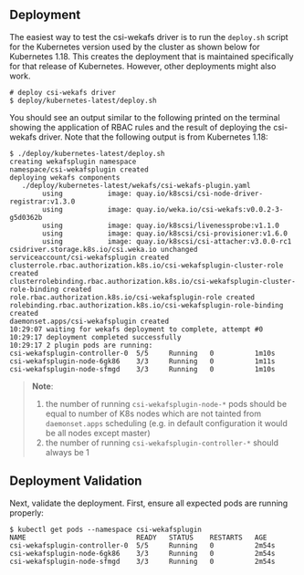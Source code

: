 ## Deployment
The easiest way to test the csi-wekafs driver is to run the `deploy.sh` script for the Kubernetes version used by
the cluster as shown below for Kubernetes 1.18. This creates the deployment that is maintained specifically for that
release of Kubernetes. However, other deployments might also work.

```
# deploy csi-wekafs driver
$ deploy/kubernetes-latest/deploy.sh
```

You should see an output similar to the following printed on the terminal showing the application of RBAC rules and the
result of deploying the csi-wekafs driver. Note that the following output is from Kubernetes 1.18:

```shell script
$ ./deploy/kubernetes-latest/deploy.sh
creating wekafsplugin namespace
namespace/csi-wekafsplugin created
deploying wekafs components
   ./deploy/kubernetes-latest/wekafs/csi-wekafs-plugin.yaml
        using           image: quay.io/k8scsi/csi-node-driver-registrar:v1.3.0
        using           image: quay.io/weka.io/csi-wekafs:v0.0.2-3-g5d0362b
        using           image: quay.io/k8scsi/livenessprobe:v1.1.0
        using           image: quay.io/k8scsi/csi-provisioner:v1.6.0
        using           image: quay.io/k8scsi/csi-attacher:v3.0.0-rc1
csidriver.storage.k8s.io/csi.weka.io unchanged
serviceaccount/csi-wekafsplugin created
clusterrole.rbac.authorization.k8s.io/csi-wekafsplugin-cluster-role created
clusterrolebinding.rbac.authorization.k8s.io/csi-wekafsplugin-cluster-role-binding created
role.rbac.authorization.k8s.io/csi-wekafsplugin-role created
rolebinding.rbac.authorization.k8s.io/csi-wekafsplugin-role-binding created
daemonset.apps/csi-wekafsplugin created
10:29:07 waiting for wekafs deployment to complete, attempt #0
10:29:17 deployment completed successfully
10:29:17 2 plugin pods are running:
csi-wekafsplugin-controller-0  5/5     Running   0          1m10s
csi-wekafsplugin-node-6gk86    3/3     Running   0          1m11s
csi-wekafsplugin-node-sfmgd    3/3     Running   0          1m10s
```
> **Note**: 
> 1. the number of running `csi-wekafsplugin-node-*` pods should be equal to number of K8s nodes 
which are not tainted from `daemonset.apps` scheduling (e.g. in default configuration it would be all nodes except master)
> 1. the number of running `csi-wekafsplugin-controller-*` should always be 1

## Deployment Validation
Next, validate the deployment.  First, ensure all expected pods are running properly:

```shell script
$ kubectl get pods --namespace csi-wekafsplugin
NAME                           READY   STATUS    RESTARTS   AGE
csi-wekafsplugin-controller-0  5/5     Running   0          2m54s
csi-wekafsplugin-node-6gk86    3/3     Running   0          2m54s
csi-wekafsplugin-node-sfmgd    3/3     Running   0          2m54s
```